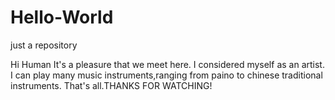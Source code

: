 # Hello-World
just a repository

Hi Human
It's a pleasure that we meet here.
I considered myself as an artist.
I can play many music instruments,ranging from paino to chinese traditional instruments.
That's all.THANKS FOR WATCHING!
